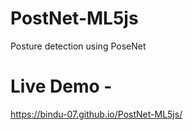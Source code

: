# PostNet-ML5js
Posture detection using PoseNet 

# Live Demo - 
https://bindu-07.github.io/PostNet-ML5js/
